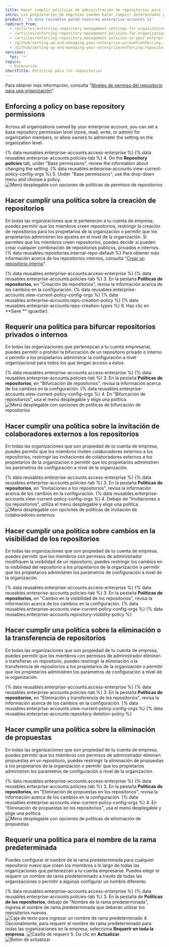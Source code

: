 ```yaml
---
title: Hacer cumplir políticas de administración de repositorios para las organizaciones en tu cuenta de empresa
intro: Los propietarios de empresas pueden hacer cumplir determinadas políticas de administración de repositorios para todas las organizaciones que son propiedad de una cuenta de empresa o pueden permitir que las políticas se establezcan en cada organización.
product: '{% data reusables.gated-features.enterprise-accounts %}'
redirect_from:
  - /articles/enforcing-repository-management-settings-for-organizations-in-your-business-account/
  - /articles/enforcing-repository-management-policies-for-organizations-in-your-enterprise-account/
  - /articles/enforcing-repository-management-policies-in-your-enterprise-account
  - /github/setting-up-and-managing-your-enterprise-account/enforcing-repository-management-policies-in-your-enterprise-account
  - /github/setting-up-and-managing-your-enterprise/enforcing-repository-management-policies-in-your-enterprise-account
versions:
  fpt: '*'
topics:
  - Enterprise
shortTitle: Políticas para los repositorios
---
```


Para obtener más información, consulta "[Niveles de permiso del repositorio para una organización](/articles/permission-levels-for-an-organization)".

## Enforcing a policy on base repository permissions

Across all organizations owned by your enterprise account, you can set a base repository permission level (none, read, write, or admin) for organization members, or allow owners to administer the setting on the organization level.

{% data reusables.enterprise-accounts.access-enterprise %}
{% data reusables.enterprise-accounts.policies-tab %}
4. On the **Repository policies** tab, under "Base permissions", review the information about changing the setting. {% data reusables.enterprise-accounts.view-current-policy-config-orgs %}
5. Under "Base permissions", use the drop-down menu and choose a policy. ![Menú desplegable con opciones de políticas de permisos de repositorios](/assets/images/help/business-accounts/repository-permissions-policy-drop-down.png)

## Hacer cumplir una política sobre la creación de repositorios

En todas las organizaciones que le pertenecen a tu cuenta de empresa, puedes permitir que los miembros creen repositorios, restringir la creación de repositorios para los propietarios de la organización o permitir que los propietarios administren los ajustes en el nivel de la organización. Si permites que los miembros creen repositorios, puedes decidir si pueden crear cualquier combinación de repositorios públicos, privados e internos. {% data reusables.repositories.internal-repo-default %} Para obtener más información acerca de los repositorios internos, consulta "[Crear un repositorio interno](/articles/creating-an-internal-repository)".

{% data reusables.enterprise-accounts.access-enterprise %}
{% data reusables.enterprise-accounts.policies-tab %}
3. En la pestaña **Políticas de repositorios**, en "Creación de repositorios", revisa la información acerca de los cambios en la configuración. {% data reusables.enterprise-accounts.view-current-policy-config-orgs %}
{% data reusables.enterprise-accounts.repo-creation-policy %}
{% data reusables.enterprise-accounts.repo-creation-types %}
6. Haz clic en **Save ** (guardar).

## Requerir una política para bifurcar repositorios privados o internos

En todas las organizaciones que pertenezcan a tu cuenta empresarial, puedes permitir o prohibir la bifurcación de un repositorio privado o interno o permitir a los propietarios administrar la configuración a nivel organizacional para todos los que tengan acceso a éstos.

{% data reusables.enterprise-accounts.access-enterprise %}
{% data reusables.enterprise-accounts.policies-tab %}
3. En la pestaña **Políticas de repositorios**, en "Bifurcación de repositorios", revisa la información acerca de los cambios en la configuración. {% data reusables.enterprise-accounts.view-current-policy-config-orgs %}
4. En "Bifurcación de repositorios", usa el menú desplegable y elige una política. ![Menú desplegable con opciones de políticas de bifurcación de repositorios](/assets/images/help/business-accounts/repository-forking-policy-drop-down.png)

## Hacer cumplir una política sobre la invitación de colaboradores externos a los repositorios

En todas las organizaciones que son propiedad de tu cuenta de empresa, puedes permitir que los miembros inviten colaboradores externos a los repositorios, restringir las invitaciones de colaboradores externos a los propietarios de la organización o permitir que los propietarios administren los parámetros de configuración a nivel de la organización.

{% data reusables.enterprise-accounts.access-enterprise %}
{% data reusables.enterprise-accounts.policies-tab %}
3. En la pestaña **Políticas de repositorios**, en "Invitaciones a los repositorios", revisa la información acerca de los cambios en la configuración. {% data reusables.enterprise-accounts.view-current-policy-config-orgs %}
4. Debajo de "Invitaciones a los repositorios", utiliza el menú desplegable y elige una política. ![Menú desplegable con opciones de políticas de invitación de colaboradores externos](/assets/images/help/business-accounts/repository-invitation-policy-drop-down.png)

## Hacer cumplir una política sobre cambios en la visibilidad de los repositorios

En todas las organizaciones que son propiedad de tu cuenta de empresa, puedes permitir que los miembros con permisos de administrador modifiquen la visibilidad de un repositorio, puedes restringir los cambios en la visibilidad del repositorio a los propietarios de la organización o permitir que los propietarios administren los parámetros de configuración a nivel de la organización.

{% data reusables.enterprise-accounts.access-enterprise %}
{% data reusables.enterprise-accounts.policies-tab %}
3. En la pestaña **Políticas de repositorios**, en "Cambio en la visibilidad de los repositorios", revisa la información acerca de los cambios en la configuración. {% data reusables.enterprise-accounts.view-current-policy-config-orgs %}
{% data reusables.enterprise-accounts.repository-visibility-policy %}

## Hacer cumplir una política sobre la eliminación o la transferencia de repositorios

En todas las organizaciones que son propiedad de tu cuenta de empresa, puedes permitir que los miembros con permisos de administrador eliminen o transfieran un repositorio, puedes restringir la eliminación o la transferencia de repositorios a los propietarios de la organización o permitir que los propietarios administren los parámetros de configuración a nivel de la organización.

{% data reusables.enterprise-accounts.access-enterprise %}
{% data reusables.enterprise-accounts.policies-tab %}
3. En la pestaña **Políticas de repositorios**, en "Eliminación y transferencia de los repositorios", revisa la información acerca de los cambios en la configuración. {% data reusables.enterprise-accounts.view-current-policy-config-orgs %}
{% data reusables.enterprise-accounts.repository-deletion-policy %}

## Hacer cumplir una política sobre la eliminación de propuestas

En todas las organizaciones que son propiedad de tu cuenta de empresa, puedes permitir que los miembros con permisos de administrador eliminen propuestas en un repositorio, puedes restringir la eliminación de propuestas a los propietarios de la organización o permitir que los propietarios administren los parámetros de configuración a nivel de la organización.

{% data reusables.enterprise-accounts.access-enterprise %}
{% data reusables.enterprise-accounts.policies-tab %}
3. En la pestaña **Políticas de repositorios**, en "Eliminación de propuestas en los repositorios", revisa la información acerca de los cambios en la configuración. {% data reusables.enterprise-accounts.view-current-policy-config-orgs %}
4. En "Eliminación de propuestas en los repositorios", usa el menú desplegable y elige una política. ![Menú desplegable con opciones de políticas de eliminación de propuestas](/assets/images/help/business-accounts/repository-issue-deletion-policy-drop-down.png)

## Requerir una política para el nombre de la rama predeterminada

Puedes configurar el nombre de la rama predeterminada para cualquier repositorio nuevo que creen los miembros s lo largo de todas las organizaciones que pertenezcan a tu cuenta empresarial. Puedes elegir el requerir un nombre de rama predeterminado a través de todas las organizaciones o permitir a algunas configurar un nombre diferente.

{% data reusables.enterprise-accounts.access-enterprise %}
{% data reusables.enterprise-accounts.policies-tab %}
3. En la pestaña de **Políticas de los repositorios**, debajo de "Nombre de la rama predeterminada", ingresa el nombre de rama predeterminada que deberán utilizar los repositorios nuevos. ![Caja de texto para ingresar un nombre de rama predeterminado](/assets/images/help/business-accounts/default-branch-name-text.png)
4. Opcionalmente, para requerir el nombre de rama predeterminado para todas las organizaciones en la empresa, selecciona **Requerir en toda la empresa**. ![Casilla de requerir](/assets/images/help/business-accounts/default-branch-name-enforce.png)
5. Da clic en **Actualizar**. ![Botón de actualizar](/assets/images/help/business-accounts/default-branch-name-update.png)

